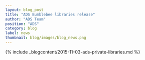 ```yaml
---
layout: blog_post
title: "ADS Bumblebee libraries release"
author: "ADS Team"
position: "ADS"
category: blog
label: news
thumbnail: blog/images/blog_news.png
---
```


{% include _blogcontent/2015-11-03-ads-private-libraries.md %}